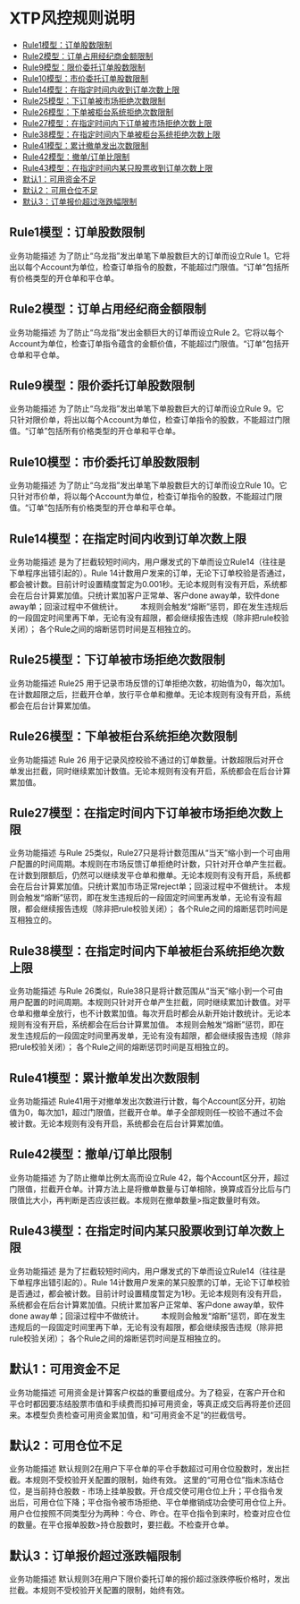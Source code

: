 
# XTP风控规则说明
<!-- TOC -->

- [Rule1模型：订单股数限制](#rule1模型订单股数限制)
- [Rule2模型：订单占用经纪商金额限制](#rule2模型订单占用经纪商金额限制)
- [Rule9模型：限价委托订单股数限制](#rule9模型限价委托订单股数限制)
- [Rule10模型：市价委托订单股数限制](#rule10模型市价委托订单股数限制)
- [Rule14模型：在指定时间内收到订单次数上限](#rule14模型在指定时间内收到订单次数上限)
- [Rule25模型：下订单被市场拒绝次数限制](#rule25模型下订单被市场拒绝次数限制)
- [Rule26模型：下单被柜台系统拒绝次数限制](#rule26模型下单被柜台系统拒绝次数限制)
- [Rule27模型：在指定时间内下订单被市场拒绝次数上限](#rule27模型在指定时间内下订单被市场拒绝次数上限)
- [Rule38模型：在指定时间内下单被柜台系统拒绝次数上限](#rule38模型在指定时间内下单被柜台系统拒绝次数上限)
- [Rule41模型：累计撤单发出次数限制](#rule41模型累计撤单发出次数限制)
- [Rule42模型：撤单/订单比限制](#rule42模型撤单订单比限制)
- [Rule43模型：在指定时间内某只股票收到订单次数上限](#rule43模型在指定时间内某只股票收到订单次数上限)
- [默认1：可用资金不足](#默认1可用资金不足)
- [默认2：可用仓位不足](#默认2可用仓位不足)
- [默认3：订单报价超过涨跌幅限制](#默认3订单报价超过涨跌幅限制)

<!-- /TOC -->
## Rule1模型：订单股数限制
业务功能描述
为了防止“乌龙指”发出单笔下单股数巨大的订单而设立Rule 1。它将出以每个Account为单位，检查订单指令的股数，不能超过门限值。“订单”包括所有价格类型的开仓单和平仓单。

## Rule2模型：订单占用经纪商金额限制
业务功能描述
为了防止“乌龙指”发出金额巨大的订单而设立Rule 2。它将以每个Account为单位，检查订单指令蕴含的金额价值，不能超过门限值。“订单”包括开仓单和平仓单。

## Rule9模型：限价委托订单股数限制
业务功能描述
为了防止“乌龙指”发出单笔下单股数巨大的订单而设立Rule 9。它只针对限价单，将出以每个Account为单位，检查订单指令的股数，不能超过门限值。“订单”包括所有价格类型的开仓单和平仓单。

## Rule10模型：市价委托订单股数限制
业务功能描述
为了防止“乌龙指”发出单笔下单股数巨大的订单而设立Rule 10。它只针对市价单，将以每个Account为单位，检查订单指令的股数，不能超过门限值。“订单”包括所有价格类型的开仓单和平仓单。

## Rule14模型：在指定时间内收到订单次数上限
业务功能描述
是为了拦截较短时间内，用户爆发式的下单而设立Rule14（往往是下单程序出错引起的）。Rule 14计数用户发来的订单，无论下订单校验是否通过，都会被计数。目前计时设置精度暂定为0.001秒。无论本规则有没有开启，系统都会在后台计算累加值。只统计累加客户正常单、客户done away单，软件done away单；回滚过程中不做统计。
　　本规则会触发“熔断”惩罚，即在发生违规后的一段固定时间里再下单，无论有没有超限，都会继续报告违规（除非把rule校验关闭）；
各个Rule之间的熔断惩罚时间是互相独立的。

## Rule25模型：下订单被市场拒绝次数限制
业务功能描述
Rule25 用于记录市场反馈的订单拒绝次数，初始值为0，每次加1。在计数超限之后，拦截开仓单，放行平仓单和撤单。无论本规则有没有开启，系统都会在后台计算累加值。

## Rule26模型：下单被柜台系统拒绝次数限制
业务功能描述
Rule 26 用于记录风控校验不通过的订单数量。计数超限后对开仓单发出拦截，同时继续累加计数值。无论本规则有没有开启，系统都会在后台计算累加值。

## Rule27模型：在指定时间内下订单被市场拒绝次数上限
业务功能描述
与Rule 25类似，Rule27只是将计数范围从“当天”缩小到一个可由用户配置的时间周期。本规则在市场反馈订单拒绝时计数，只针对开仓单产生拦截。在计数到限额后，仍然可以继续发平仓单和撤单。无论本规则有没有开启，系统都会在后台计算累加值。只统计累加市场正常reject单；回滚过程中不做统计。
    本规则会触发“熔断”惩罚，即在发生违规后的一段固定时间里再发单，无论有没有超限，都会继续报告违规（除非把rule校验关闭）；
各个Rule之间的熔断惩罚时间是互相独立的。

## Rule38模型：在指定时间内下单被柜台系统拒绝次数上限
业务功能描述
与Rule 26类似，Rule38只是将计数范围从“当天”缩小到一个可由用户配置的时间周期。本规则只针对开仓单产生拦截，同时继续累加计数值。对平仓单和撤单全放行，也不计数累加值。每次开启时都会从新开始计数统计。无论本规则有没有开启，系统都会在后台计算累加值。
本规则会触发“熔断”惩罚，即在发生违规后的一段固定时间里再发单，无论有没有超限，都会继续报告违规（除非把rule校验关闭）；
    各个Rule之间的熔断惩罚时间是互相独立的。

## Rule41模型：累计撤单发出次数限制
业务功能描述
Rule41用于对撤单发出次数进行计数，每个Account区分开，初始值为0，每次加1，超过门限值，拦截开仓单。单子全部规则任一校验不通过不会被计数。无论本规则有没有开启，系统都会在后台计算累加值。

## Rule42模型：撤单/订单比限制
业务功能描述
为了防止撤单比例太高而设立Rule 42，每个Account区分开，超过门限值，拦截开仓单。计算方法上是将撤单数量与订单相除，换算成百分比后与门限值比大小，再判断是否应该拦截。本规则在撤单数量>指定数量时有效。

## Rule43模型：在指定时间内某只股票收到订单次数上限
业务功能描述
是为了拦截较短时间内，用户爆发式的下单而设立Rule14（往往是下单程序出错引起的）。Rule 14计数用户发来的某只股票的订单，无论下订单校验是否通过，都会被计数。目前计时设置精度暂定为1秒。无论本规则有没有开启，系统都会在后台计算累加值。只统计累加客户正常单、客户done away单，软件done away单；回滚过程中不做统计。
　　本规则会触发“熔断”惩罚，即在发生违规后的一段固定时间里再下单，无论有没有超限，都会继续报告违规（除非把rule校验关闭）；
各个Rule之间的熔断惩罚时间是互相独立的。

## 默认1：可用资金不足
业务功能描述
可用资金是计算客户权益的重要组成分。为了稳妥，在客户开仓和平仓时都因要冻结股票市值和手续费而扣掉可用资金，等真正成交后再将差价还回来。本模型负责检查可用资金累加值，和“可用资金不足”的拦截信号。

## 默认2：可用仓位不足
业务功能描述
默认规则2在用户下平仓单的平仓手数超过可用仓位股数时，发出拦截。本规则不受校验开关配置的限制，始终有效。
    这里的“可用仓位”指未冻结仓位，是当前持仓股数 - 市场上挂单股数。开仓成交使可用仓位上升；平仓指令发出后，可用仓位下降；平仓指令被市场拒绝、平仓单撤销成功会使可用仓位上升。
用户仓位按照不同类型分为两种：今仓、昨仓。在平仓指令到来时，检查对应仓位的数量。在平仓报单股数>持仓股数时，要拦截。不检查开仓单。

## 默认3：订单报价超过涨跌幅限制
业务功能描述
默认规则3在用户下限价委托订单的报价超过涨跌停板价格时，发出拦截。本规则不受校验开关配置的限制，始终有效。

